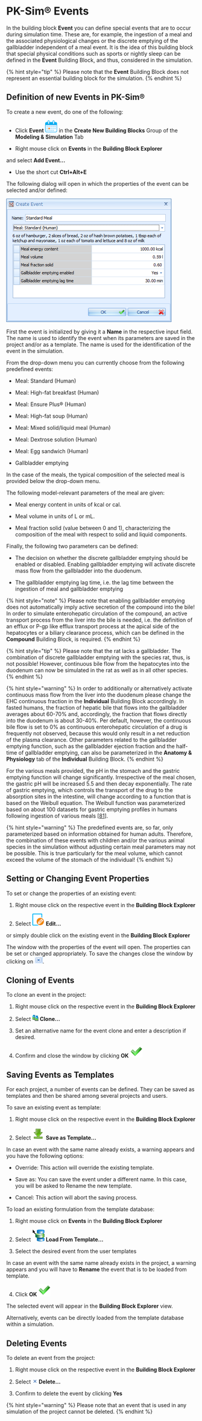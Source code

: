 # PK-Sim® Events

In the building block **Event** you can define special events that are to occur during simulation time. These are, for example, the ingestion of a meal and the associated physiological changes or the discrete emptying of the gallbladder independent of a meal event. It is the idea of this building block that special physical conditions such as sports or nightly sleep can be defined in the **Event** Building Block, and thus, considered in the simulation.

{% hint style="tip" %}
Please note that the **Event** Building Block does not represent an essential building block for the simulation.
{% endhint %}

## Definition of new Events in PK-Sim®‌

To create a new event, do one of the following:

*   Click **Event** ![Image](../assets/icons/Event-32x32.png) in the **Create New Building Blocks** Group of the **Modeling & Simulation** Tab

*   Right mouse click on **Events** in the **Building Block Explorer**

and select **Add Event...**

*   Use the short cut **Ctrl+Alt+E**

The following dialog will open in which the properties of the event can be selected and/or defined:

![Create Event dialog (with properties of a standard meal for humans)](../assets/images/part-3/PKSim_Event_NewEvent.png)

First the event is initialized by giving it a **Name** in the respective input field. The name is used to identify the event when its parameters are saved in the project and/or as a template. The name is used for the identification of the event in the simulation.

From the drop-down menu you can currently choose from the following predefined events:

*   Meal: Standard (Human)

*   Meal: High-fat breakfast (Human)

*   Meal: Ensure Plus® (Human)

*   Meal: High-fat soup (Human)

*   Meal: Mixed solid/liquid meal (Human)

*   Meal: Dextrose solution (Human)

*   Meal: Egg sandwich (Human)

*   Gallbladder emptying

In the case of the meals, the typical composition of the selected meal is provided below the drop-down menu.

The following model-relevant parameters of the meal are given:

*   Meal energy content in units of kcal or cal.

*   Meal volume in units of L or mL.

*   Meal fraction solid (value between 0 and 1), characterizing the composition of the meal with respect to solid and liquid components.

Finally, the following two parameters can be defined:

*   The decision on whether the discrete gallbladder emptying should be enabled or disabled. Enabling gallbladder emptying will activate discrete mass flow from the gallbladder into the duodenum.

*   The gallbladder emptying lag time, i.e. the lag time between the ingestion of meal and gallbladder emptying

{% hint style="note" %}
Please note that enabling gallbladder emptying does not automatically imply active secretion of the compound into the bile! In order to simulate enterohepatic circulation of the compound, an active transport process from the liver into the bile is needed, i.e. the definition of an efflux or P-gp like efflux transport process at the apical side of the hepatocytes or a biliary clearance process, which‌ can be defined in the **Compound** Building Block, is required.
{% endhint %}


{% hint style="tip" %}
Please note that the rat lacks a gallbladder. The combination of discrete gallbladder emptying with the species rat, thus, is not possible! However, continuous bile flow from the hepatocytes into the duodenum can now be simulated in the rat as well as in all other species.
{% endhint %}

{% hint style="warning" %}
In order to additionally or alternatively activate continuous mass flow from the liver into the duodenum please change the EHC continuous fraction in the **Individual** Building Block accordingly. In fasted humans, the fraction of hepatic bile that flows into the gallbladder averages about 60-70% and, accordingly, the fraction that flows directly into the duodenum is about 30-40%. Per default, however, the continuous bile flow is set to 0% as continuous enterohepatic circulation of a drug is frequently not observed, because this would only result in a net reduction of the plasma clearance. Other parameters related to the gallbladder emptying function, such as the gallbladder ejection fraction and the half-time of gallbladder emptying, can also be parameterized in the **Anatomy & Physiology** tab of the **Individual** Building Block.
{% endhint %}

For the various meals provided, the pH in the stomach and the gastric emptying function will change significantly. Irrespective of the meal chosen, the gastric pH will be increased 5.5 and then decay exponentially. The rate of gastric emptying, which controls the transport of the drug to the absorption sites in the intestine, will change according to a function that is based on the Weibull equation. The Weibull function was parameterized based on about 100 datasets for gastric emptying profiles in humans following ingestion of various meals \[[81](../references.md#81)\].

{% hint style="warning" %}
The predefined events are, so far, only parameterized based on information obtained for human adults. Therefore, the combination of these events with children and/or the various animal species in the simulation without adjusting certain meal parameters may not be possible. This is true particularly for the meal volume, which cannot exceed the volume of the stomach of the individual!
{% endhint %}

## Setting or Changing Event Properties‌

To set or change the properties of an existing event:

1.  Right mouse click on the respective event in the **Building Block Explorer**

2.  Select ![Image](../assets/icons/Edit-32x32.png) **Edit...**

or simply double click on the existing event in the **Building Block Explorer**

The window with the properties of the event will open. The properties can be set or changed appropriately. To save the changes close the window by clicking on ![Image](../assets/icons/CloseWindow.png).

## Cloning of Events‌

To clone an event in the project:

1.  Right mouse click on the respective event in the **Building Block Explorer**

2.  Select ![Image](../assets/icons/Clone.png) **Clone...**

3.  Set an alternative name for the event clone and enter a description if desired.

4.  Confirm and close the window by clicking **OK** ![Image](../assets/icons/OK.png)

## Saving Events as Templates‌

For each project, a number of events can be defined. They can be saved as templates and then be shared among several projects and users.

To save an existing event as template:

1.  Right mouse click on the respective event in the **Building Block Explorer**

2.  Select ![Image](../assets/icons/SaveAsTemplate.png) **Save as Template...**

In case an event with the same name already exists, a warning appears and you have the following options:

*   Override: This action will override the existing template.

*   Save as: You can save the event under a different name. In this case, you will be asked to Rename the new template.

*   Cancel: This action will abort the saving process.

To load an existing formulation from the template database:‌‌

1.  Right mouse click on **Events** in the **Building Block Explorer**

2.  Select ![Image](../assets/icons/LoadFromTemplate.png) **Load From Template...**

3.  Select the desired event from the user templates

In case an event with the same name already exists in the project, a warning appears and you will have to **Rename** the event that is to be loaded from template.

4.  Click **OK** ![Image](../assets/icons/OK.png)

The selected event will appear in the **Building Block Explorer** view.

Alternatively, events can be directly loaded from the template database within a simulation.

## Deleting Events‌

To delete an event from the project:

1.  Right mouse click on the respective event in the **Building Block Explorer**

2.  Select ![Image](../assets/icons/Delete.png) **Delete...**

3.  Confirm to delete the event by clicking **Yes**

{% hint style="warning" %}
Please note that an event that is used in any simulation of the project cannot be deleted.
{% endhint %}